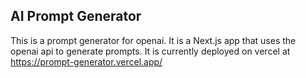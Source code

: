 ## AI Prompt Generator

This is a prompt generator for openai. It is a Next.js app that uses the openai api to generate prompts. 
It is currently deployed on vercel at https://prompt-generator.vercel.app/
